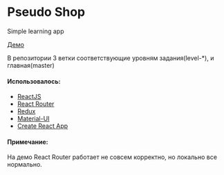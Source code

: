 # Pseudo Shop
Simple learning app 


[Демо](https://wnetking.github.io/pseudo-shop/)

В репозитории 3 ветки соответствующие уровням задания(level-*), и главная(master)

#### Использовалось:

- [ReactJS](https://facebook.github.io/react/)
- [React Router](https://reacttraining.com/react-router/web/guides/philosophy)
- [Redux](http://redux.js.org/)
- [Material-UI](https://material-ui-1dab0.firebaseapp.com/)
- [Create React App](https://github.com/facebookincubator/create-react-app)

#### Примечание:
На демо React Router работает не совсем корректно, но локально все нормально.
